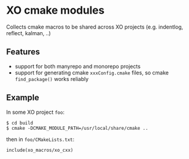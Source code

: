 # XO cmake modules

Collects cmake macros to be shared across XO projects (e.g. indentlog, reflect, kalman, ..)

## Features

- support for both manyrepo and monorepo projects
- support for generating cmake `xxxConfig.cmake` files,  so cmake `find_package()` works reliably

## Example

In some XO project `foo`:
```
$ cd build
$ cmake -DCMAKE_MODULE_PATH=/usr/local/share/cmake ..
```

then in `foo/CMakeLists.txt`:
```
include(xo_macros/xo_cxx)
```
